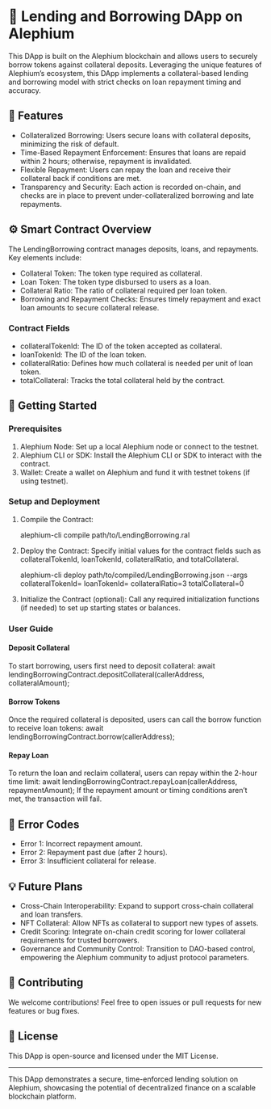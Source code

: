 # 🏦 Lending and Borrowing DApp on Alephium

This DApp is built on the Alephium blockchain and allows users to securely borrow tokens against collateral deposits. Leveraging the unique features of Alephium’s ecosystem, this DApp implements a collateral-based lending and borrowing model with strict checks on loan repayment timing and accuracy.

## 🚀 Features

- Collateralized Borrowing: Users secure loans with collateral deposits, minimizing the risk of default.
- Time-Based Repayment Enforcement: Ensures that loans are repaid within 2 hours; otherwise, repayment is invalidated.
- Flexible Repayment: Users can repay the loan and receive their collateral back if conditions are met.
- Transparency and Security: Each action is recorded on-chain, and checks are in place to prevent under-collateralized borrowing and late repayments.

## ⚙️ Smart Contract Overview

The LendingBorrowing contract manages deposits, loans, and repayments. Key elements include:

- Collateral Token: The token type required as collateral.
- Loan Token: The token type disbursed to users as a loan.
- Collateral Ratio: The ratio of collateral required per loan token.
- Borrowing and Repayment Checks: Ensures timely repayment and exact loan amounts to secure collateral release.

### Contract Fields

- collateralTokenId: The ID of the token accepted as collateral.
- loanTokenId: The ID of the loan token.
- collateralRatio: Defines how much collateral is needed per unit of loan token.
- totalCollateral: Tracks the total collateral held by the contract.

## 📢 Getting Started

### Prerequisites

1. Alephium Node: Set up a local Alephium node or connect to the testnet.
2. Alephium CLI or SDK: Install the Alephium CLI or SDK to interact with the contract.
3. Wallet: Create a wallet on Alephium and fund it with testnet tokens (if using testnet).

### Setup and Deployment

1. Compile the Contract:

   alephium-cli compile path/to/LendingBorrowing.ral

2. Deploy the Contract:
   Specify initial values for the contract fields such as collateralTokenId, loanTokenId, collateralRatio, and totalCollateral.

   alephium-cli deploy path/to/compiled/LendingBorrowing.json --args collateralTokenId=<collateralTokenId> loanTokenId=<loanTokenId> collateralRatio=3 totalCollateral=0

3. Initialize the Contract (optional):
   Call any required initialization functions (if needed) to set up starting states or balances.

### User Guide

#### Deposit Collateral

To start borrowing, users first need to deposit collateral:
await lendingBorrowingContract.depositCollateral(callerAddress, collateralAmount);

#### Borrow Tokens

Once the required collateral is deposited, users can call the borrow function to receive loan tokens:
await lendingBorrowingContract.borrow(callerAddress);

#### Repay Loan

To return the loan and reclaim collateral, users can repay within the 2-hour time limit:
await lendingBorrowingContract.repayLoan(callerAddress, repaymentAmount);
If the repayment amount or timing conditions aren’t met, the transaction will fail.

## 🚨 Error Codes

- Error 1: Incorrect repayment amount.
- Error 2: Repayment past due (after 2 hours).
- Error 3: Insufficient collateral for release.

## 💡 Future Plans

- Cross-Chain Interoperability: Expand to support cross-chain collateral and loan transfers.
- NFT Collateral: Allow NFTs as collateral to support new types of assets.
- Credit Scoring: Integrate on-chain credit scoring for lower collateral requirements for trusted borrowers.
- Governance and Community Control: Transition to DAO-based control, empowering the Alephium community to adjust protocol parameters.

## 🤝 Contributing

We welcome contributions! Feel free to open issues or pull requests for new features or bug fixes.

## 📃 License

This DApp is open-source and licensed under the MIT License.

---

This DApp demonstrates a secure, time-enforced lending solution on Alephium, showcasing the potential of decentralized finance on a scalable blockchain platform.
